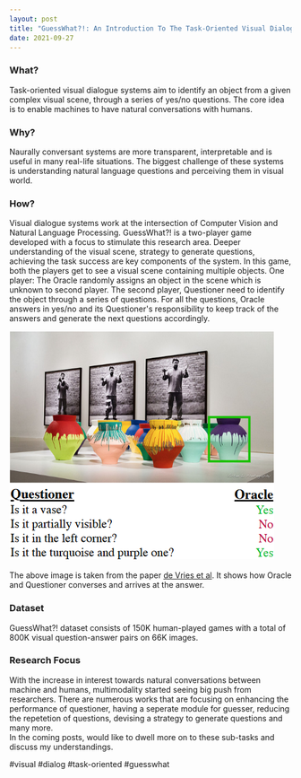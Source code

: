 ```yaml
---
layout: post
title: "GuessWhat?!: An Introduction To The Task-Oriented Visual Dialogue Systems"
date: 2021-09-27
---
```

### What?
Task-oriented visual dialogue systems aim to identify an object from a given complex visual scene, through a series of yes/no questions. The core idea is to enable machines to have natural conversations with humans.

### Why?
Naurally conversant systems are more transparent, interpretable and is useful in many real-life situations. The biggest challenge of these systems is understanding natural language questions and perceiving them in visual world. <br/>

### How?
Visual dialogue systems work at the intersection of Computer Vision and Natural Language Processing. GuessWhat?! is a two-player game developed with a focus to stimulate this research area. Deeper understanding of the visual scene, strategy to generate questions, achieving the task success are key components of the system. In this game, both the players get to see a visual scene containing multiple objects. One player: The Oracle randomly assigns an object in the scene which is unknown to second player. The second player, Questioner need to identify the object through a series of questions. For all the questions, Oracle answers in yes/no and its Questioner's responsibility to keep track of the answers and generate the next questions accordingly.<br/>

![image info](/images/Example_Image.png)
<br/>
<br/>
The above image is taken from the paper [de Vries et al](https://arxiv.org/pdf/1611.08481.pdf). It shows how Oracle and Questioner converses and arrives at the answer.<br/>

### Dataset
GuessWhat?! dataset consists of 150K human-played games with a total of 800K visual question-answer pairs on 66K images.<br/>

### Research Focus
With the increase in interest towards natural conversations between machine and humans, multimodality started seeing big push from researchers. There are numerous works that are focusing on enhancing the performance of questioner, having a seperate module for guesser, reducing the repetetion of questions, devising a strategy to generate questions and many more.  <br/>
In the coming posts, would like to dwell more on to these sub-tasks and discuss my understandings. <br/>

#visual #dialog #task-oriented #guesswhat
